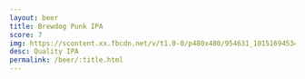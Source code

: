 ```yaml
---
layout: beer
title: Brewdog Punk IPA
score: 7
img: https://scontent.xx.fbcdn.net/v/t1.0-0/p480x480/954631_10151694534143745_666636865_n.jpg?oh=ff813761c7fb238292eb9472550430fa&oe=58D9C6B6
desc: Quality IPA
permalink: /beer/:title.html
---
```

